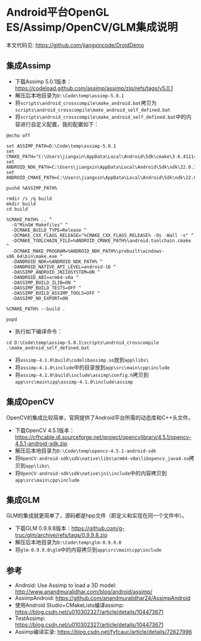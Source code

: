 # Android平台OpenGL ES/Assimp/OpenCV/GLM集成说明

本文代码见: <https://github.com/jiangxincode/DroidDemo>

## 集成Assimp

* 下载Assimp 5.0.1版本：<https://codeload.github.com/assimp/assimp/zip/refs/tags/v5.0.1>
* 解压后本地目录为`D:\Code\temp\assimp-5.0.1`
* 将`scripts\android_crosscompile\make_android.bat`拷贝为`scripts\android_crosscompile\make_android_self_defined.bat`
* 将`scripts\android_crosscompile\make_android_self_defined.bat`中的内容进行自定义配置，我的配置如下：

```shell
@echo off

set ASSIMP_PATH=D:\Code\temp\assimp-5.0.1
set CMAKE_PATH="C:\Users\jiangxin\AppData\Local\Android\Sdk\cmake\3.6.4111459\bin\cmake.exe"
set ANDROID_NDK_PATH=C:\Users\jiangxin\AppData\Local\Android\Sdk\ndk\22.0.7026061
set ANDROID_CMAKE_PATH=C:\Users\jiangxin\AppData\Local\Android\Sdk\ndk\22.0.7026061\build\cmake

pushd %ASSIMP_PATH%

rmdir /s /q build
mkdir build
cd build

%CMAKE_PATH% .. ^
  -G"MinGW Makefiles" ^
  -DCMAKE_BUILD_TYPE=Release ^
  -DCMAKE_CXX_FLAGS_RELEASE="%CMAKE_CXX_FLAGS_RELEASE% -Os -Wall -s" ^
  -DCMAKE_TOOLCHAIN_FILE=%ANDROID_CMAKE_PATH%\android.toolchain.cmake ^
  -DCMAKE_MAKE_PROGRAM=%ANDROID_NDK_PATH%\prebuilt\windows-x86_64\bin\make.exe ^
  -DANDROID_NDK=%ANDROID_NDK_PATH% ^
  -DANDROID_NATIVE_API_LEVEL=android-16 ^
  -DASSIMP_ANDROID_JNIIOSYSTEM=ON ^
  -DANDROID_ABI=arm64-v8a ^
  -DASSIMP_BUILD_ZLIB=ON ^
  -DASSIMP_BUILD_TESTS=OFF ^
  -DASSIMP_BUILD_ASSIMP_TOOLS=OFF ^
  -DASSIMP_NO_EXPORT=ON

%CMAKE_PATH% --build .

popd
```

* 执行如下编译命令：

```shell
cd D:\Code\temp\assimp-5.0.1\scripts\android_crosscompile
.\make_android_self_defined.bat
```

* 将`assimp-4.1.0\build\codelibassimp.so`放到`app\libs\`
* 将`assimp-4.1.0\include`中的目录放到`app\src\main\cpp\include`
* 将`assimp-4.1.0\build\include\assimp\config.h`拷贝到`app\src\main\cpp\assimp-4.1.0\include\assimp`

## 集成OpenCV

OpenCV的集成比较简单，官网提供了Android平台所需的动态库和C++头文件。

* 下载OpenCV 4.5.1版本：<https://cfhcable.dl.sourceforge.net/project/opencvlibrary/4.5.1/opencv-4.5.1-android-sdk.zip>
* 解压后本地目录为`D:\Code\temp\opencv-4.5.1-android-sdk`
* 将`OpenCV-android-sdk\sdk\native\libs\arm64-v8a\libopencv_java4.so`拷贝到`app\libs\`
* 将`OpenCV-android-sdk\sdk\native\jni\include`中的内容拷贝到`app\src\main\cpp\include`

## 集成GLM

GLM的集成就更简单了，源码都是hpp文件（即定义和实现在同一个文件中）。

* 下载GLM 0.9.9.8版本：<https://github.com/g-truc/glm/archive/refs/tags/0.9.9.8.zip>
* 解压后本地目录为`D:\Code\temp\glm-0.9.9.8`
* 将`glm-0.9.9.8\glm`中的内容拷贝到`app\src\main\cpp\include`

## 参考

* Android: Use Assimp to load a 3D model: <http://www.anandmuralidhar.com/blog/android/assimp/>
* AssimpAndroid: <https://github.com/anandmuralidhar24/AssimpAndroid>
* 使用Android Studio+CMakeLists编译assimp: <https://blog.csdn.net/u010302327/article/details/104473671>
* TestAssimp: <https://blog.csdn.net/u010302327/article/details/104473671>
* Assimp编译实录: <https://blog.csdn.net/fyfcauc/article/details/72627996>
